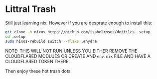 # Littral Trash

Still just learning nix. However if you are desprate enough to install this:

```bash
git clone -b nixos https://github.com/isabelroses/dotfiles .setup
cd .setup
sudo nixos-rebuild switch --flake .#hydra
```
NOTE: THIS WILL NOT RUN UNLESS YOU EITHER REMOVE THE CLOUDFLARED MODLUES OR CREATE AND `env.nix` FILE AND HAVE A CLOUDFLARED TOKEN THERE.

Then enjoy these hot trash dots
